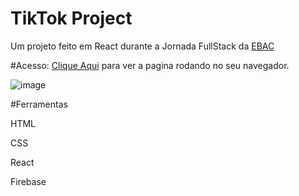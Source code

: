 # TikTok Project
Um projeto feito em React durante a Jornada FullStack da [EBAC](https://ebaconline.com.br/?utm_source=google&utm_medium=cpc&utm_campaign=course_0_all_google_search_all_brand_general&utm_content=c_11725014130|adg_113925699836|ad_482740774273|ph_kwd-42555011|key_ebac|dev_c|pst_|rgnid_1001724|placement_&gclid=CjwKCAjwyqWkBhBMEiwAp2yUFm-zuFmxib8jJr3q6cxQRBKPNWrAyo-VWmOYlFTwYfl8I2a0_d576BoCUgAQAvD_BwE)

#Acesso:
[Clique Aqui](https://tik-tok---jornada-dev-ebac.web.app) para ver a pagina rodando no seu navegador.

![image](https://github.com/arthurolando/Tik-Tok-Clone/assets/124641219/1952e846-89a7-4e8b-ba18-7609fa8af289)


#Ferramentas

HTML

CSS

React

Firebase
